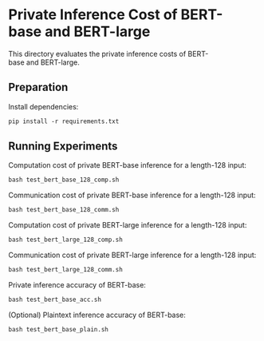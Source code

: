 # Private Inference Cost of BERT-base and BERT-large
This directory evaluates the private inference costs of BERT-base and BERT-large.
## Preparation
Install dependencies:
```bash
pip install -r requirements.txt
```
## Running Experiments
Computation cost of private BERT-base inference for a length-128 input:
```bash
bash test_bert_base_128_comp.sh
```
Communication cost of private BERT-base inference for a length-128 input:
```bash
bash test_bert_base_128_comm.sh
```
Computation cost of private BERT-large inference for a length-128 input:
```bash
bash test_bert_large_128_comp.sh
```
Communication cost of private BERT-large inference for a length-128 input:
```bash
bash test_bert_large_128_comm.sh
```
Private inference accuracy of BERT-base:
```bash
bash test_bert_base_acc.sh
```
(Optional) Plaintext inference accuracy of BERT-base: 
```bash
bash test_bert_base_plain.sh
```
